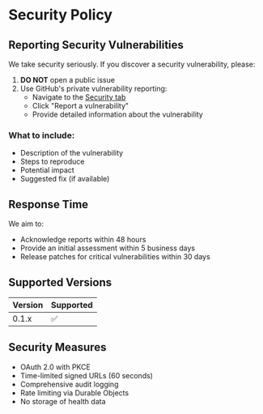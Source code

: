 # Security Policy

## Reporting Security Vulnerabilities

We take security seriously. If you discover a security vulnerability, please:

1. **DO NOT** open a public issue
2. Use GitHub's private vulnerability reporting:
   - Navigate to the [Security tab](https://github.com/medlock-ai/medlock/security)
   - Click "Report a vulnerability"
   - Provide detailed information about the vulnerability

### What to include:
- Description of the vulnerability
- Steps to reproduce
- Potential impact
- Suggested fix (if available)

## Response Time

We aim to:
- Acknowledge reports within 48 hours
- Provide an initial assessment within 5 business days
- Release patches for critical vulnerabilities within 30 days

## Supported Versions

| Version | Supported          |
| ------- | ------------------ |
| 0.1.x   | :white_check_mark: |

## Security Measures

- OAuth 2.0 with PKCE
- Time-limited signed URLs (60 seconds)
- Comprehensive audit logging
- Rate limiting via Durable Objects
- No storage of health data